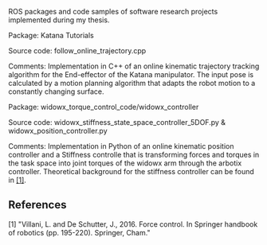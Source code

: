 ROS packages and code samples of software research projects implemented during my thesis.

Package: Katana Tutorials

Source code: follow_online_trajectory.cpp

Comments: Implementation in C++ of an online kinematic trajectory tracking algorithm for the End-effector of the Katana manipulator. The input pose is calculated by a motion planning algorithm that adapts the robot motion to a constantly changing surface.

Package: widowx_torque_control_code/widowx_controller

Source code: widowx_stiffness_state_space_controller_5DOF.py & widowx_position_controller.py

Comments: Implementation in Python of an online kinematic position controller and a Stiffness controlle that is transforming forces and torques in the task space into joint torques of the widowx arm through the arbotix controller. Theoretical background for the stiffness controller can be found in [[1]](#1).

## References
<a id="1">[1]</a> 
"Villani, L. and De Schutter, J., 2016. Force control. In Springer handbook of robotics (pp. 195-220). Springer, Cham."
